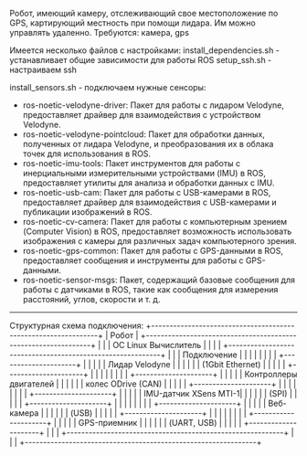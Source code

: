 Робот, имеющий камеру, отслеживающий свое местоположение по GPS, картирующий местность при помощи лидара. Им можно управлять удаленно. 
Требуются: камера, gps

Имеется несколько файлов с настройками:
install_dependencies.sh - устанавливает общие зависимости для работы ROS
setup_ssh.sh - настраиваем ssh

install_sensors.sh - подключаем нужные сенсоры:
- ros-noetic-velodyne-driver: Пакет для работы с лидаром Velodyne, предоставляет драйвер для взаимодействия с устройством Velodyne.
- ros-noetic-velodyne-pointcloud: Пакет для обработки данных, полученных от лидара Velodyne, и преобразования их в облака точек для использования в ROS.
- ros-noetic-imu-tools: Пакет инструментов для работы с инерциальными измерительными устройствами (IMU) в ROS, предоставляет утилиты для анализа и обработки данных с IMU.
- ros-noetic-usb-cam: Пакет для работы с USB-камерами в ROS, предоставляет драйвер для взаимодействия с USB-камерами и публикации изображений в ROS.
- ros-noetic-cv-camera: Пакет для работы с компьютерным зрением (Computer Vision) в ROS, предоставляет возможность использовать изображения с камеры для различных задач компьютерного зрения.
- ros-noetic-gps-common: Пакет для работы с GPS-данными в ROS, предоставляет сообщения и инструменты для работы с GPS-данными.
- ros-noetic-sensor-msgs: Пакет, содержащий базовые сообщения для работы с датчиками в ROS, такие как сообщения для измерения расстояний, углов, скорости и т. д.

___________________________________________________________________________________________________________________________________________________________________
Структурная схема подключения:
+---------------------------------------------------------------+
|                         Робот                                 |
+---------------------------------------------------------------+
|                                                               |
|                     OC Linux Вычислитель                      |
|                                                               |
| +-----------------------------------------------------------+ |
| |                      Подключение                          | |
| |                                                           | |
| |                 +---------------------+                   | |
| |                 |     Лидар Velodyne  |                   | |
| |                 | (1Gbit Ethernet)    |                   | |
| |                 +---------------------+                   | |
| |                                                           | |
| |                 +---------------------+                   | |
| |                 |   Контроллеры двигателей |              | |
| |                 |   колес ODrive (CAN)  |                 | |
| |                 +---------------------+                   | |
| |                                                           | |
| |                 +---------------------+                   | |
| |                 | IMU-датчик XSens MTI-1|                 | |
| |                 |     (SPI)             |                 | |
| |                 +---------------------+                   | |
| |                                                           | |
| |                 +---------------------+                   | |
| |                 |    Веб-камера         |                 | |
| |                 |  (USB)               |                  | |
| |                 +---------------------+                   | |
| |                                                           | |
| |                 +---------------------+                   | |
| |                 |      GPS-приемник    |                  | |
| |                 |   (UART, USB)        |                  | |
| |                 +---------------------+                   | |
| +-----------------------------------------------------------+ |
|                                                               |
+---------------------------------------------------------------+





